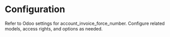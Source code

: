 # Configuration

Refer to Odoo settings for account_invoice_force_number. Configure related models, access rights, and options as needed.
